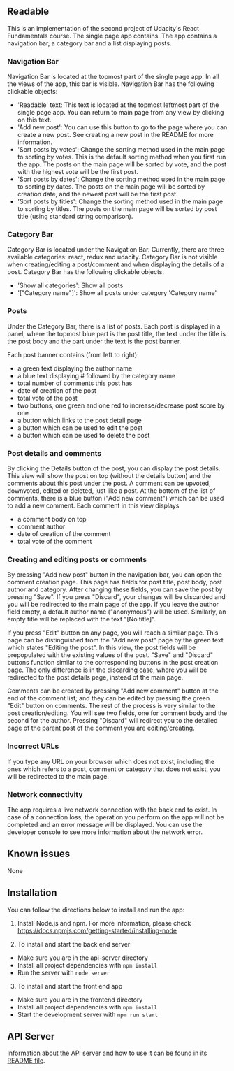 ## Readable

This is an implementation of the second project of  Udacity's React Fundamentals course. The single page app contains. The app contains a navigation bar, a category bar and a list displaying posts. 

### Navigation Bar
Navigation Bar is located at the topmost part of the single page app. In all the views of the app, this bar is visible. Navigation Bar has the following clickable objects:
- 'Readable' text: This text is located at the topmost leftmost part of the single page app. You can return to main page from any view by clicking on this text.
- 'Add new post': You can use this button to go to the page where you can create a new post. See creating a new post in the README for more information.
- 'Sort posts by votes': Change the sorting method used in the main page to sorting by votes. This is the default sorting method when you first run the app. The posts on the main page will be sorted by vote, and the post with the highest vote will be the first post.
- 'Sort posts by dates': Change the sorting method used in the main page to sorting by dates. The posts on the main page will be sorted by creation date, and the newest post will be the first post.
- 'Sort posts by titles': Change the sorting method used in the main page to sorting by titles. The posts on the main page will be sorted by post title (using standard string comparison).

### Category Bar
Category Bar is located under the Navigation Bar. Currently, there are three available categories: react, redux and udacity. Category Bar is not visible when creating/editing a post/comment and when displaying the details of a post. Category Bar has the following clickable objects.
- 'Show all categories': Show all posts
- '["Category name"]': Show all posts under category 'Category name'


### Posts
Under the Category Bar, there is a list of posts. Each post is displayed in a panel, where the topmost blue part is the post title, the text under the title is the post body and the part under the text is the post banner.

Each post banner contains (from left to right):
- a green text displaying the author name
- a blue text displaying # followed by the category name
- total number of comments this post has
- date of creation of the post
- total vote of the post
- two buttons, one green and one red to increase/decrease post score by one
- a button which links to the post detail page
- a button which can be used to edit the post
- a button which can be used to delete the post

### Post details and comments
By clicking the Details button of the post, you can display the post details. This view will show the post on top (without the details button) and the comments about this post under the post. A comment can be upvoted, downvoted, edited or deleted, just like a post. At the bottom of the list of comments, there is a blue button ("Add new comment") which can be used to add a new comment. Each comment in this view displays
- a comment body on top
- comment author
- date of creation of the comment
- total vote of the comment


### Creating and editing posts or comments
By pressing "Add new post" button in the navigation bar, you can open the comment creation page. This page has fields for post title, post body, post author and category. After changing these fields, you can save the post by pressing "Save". If you press "Discard", your changes will be discarded and you will be redirected to the main page of the app. If you leave the author field empty, a default author name ("anonymous") will be used. Similarly, an empty title will be replaced with the text "[No title]".

If you press "Edit" button on any page, you will reach a similar page. This page can be distinguished from the "Add new post" page by the green text which states "Editing the post". In this view, the post fields will be prepopulated with the existing values of the post. "Save" and "Discard" buttons function similar to the corresponding buttons in the post creation page. The only difference is in the discarding case, where you will be redirected to the post details page, instead of the main page.

Comments can be created by pressing "Add new comment" button at the end of the comment list; and they can be edited by pressing the green "Edit" button on comments. The rest of the process is very similar to the post creation/editing. You will see two fields, one for comment body and the second for the author. Pressing "Discard" will redirect you to the detailed page of the parent post of the comment you are editing/creating.

### Incorrect URLs

If you type any URL on your browser which does not exist, including the ones which refers to a post, comment or category that does not exist, you will be redirected to the main page.

### Network connectivity

The app requires a live network connection with the back end to exist. In case of a connection loss, the operation you perform on the app will not be completed and an error message will be displayed. You can use the developer console to see more information about the network error. 

## Known issues

None

## Installation

You can follow the directions below to install and run the app:

1. Install Node.js and npm. For more information, please check https://docs.npmjs.com/getting-started/installing-node

2. To install and start the back end server
- Make sure you are in the api-server directory
- Install all project dependencies with `npm install`
- Run the server with `node server`

3. To install and start the front end app
- Make sure you are in the frontend directory
- Install all project dependencies with `npm install`
- Start the development server with `npm run start`

## API Server

Information about the API server and how to use it can be found in its [README file](api-server/README.md).
